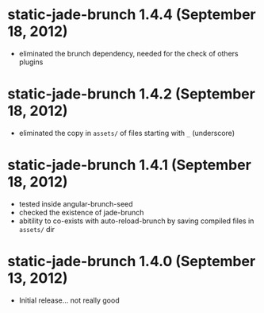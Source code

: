 # static-jade-brunch 1.4.4 (September 18, 2012)
* eliminated the brunch dependency, needed for the check of others plugins


# static-jade-brunch 1.4.2 (September 18, 2012)
* eliminated the copy in `assets/` of files starting with `_` (underscore)

# static-jade-brunch 1.4.1 (September 18, 2012)
* tested inside angular-brunch-seed
* checked the existence of jade-brunch
* abitility to co-exists with auto-reload-brunch by saving compiled files in `assets/` dir

# static-jade-brunch 1.4.0 (September 13, 2012)
* Initial release... not really good
